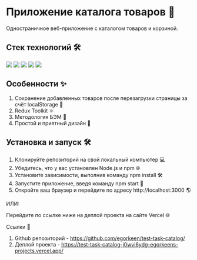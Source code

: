 # Приложение каталога товаров 🛒

Одностраничное веб-приложение с каталогом товаров и корзиной. 

## Стек технологий 🛠️

<img src="https://img.shields.io/badge/HTML5-E34F26?style=for-the-badge&logo=html5&logoColor=white"/> <img src="https://img.shields.io/badge/CSS3-1572B6?style=for-the-badge&logo=css3&logoColor=white"/> <img src="https://img.shields.io/badge/TypeScript-3178C6?style=for-the-badge&logo=typescript&logoColor=white"/> <img src="https://img.shields.io/badge/React-61DAFB?style=for-the-badge&logo=react&logoColor=white"/> <img src="https://img.shields.io/badge/redux-764ABC?style=for-the-badge&logo=redux&logoColor=white"/>

## Особенности ✨

1. Сохранение добавленных товаров после перезагрузки страницы за счёт localStorage 💾
2. Redux Toolkit ⚛️
3. Методология БЭМ 📜
4. Простой и приятный дизайн 🎨

## Установка и запуск 🛠️

1. Клонируйте репозиторий на свой локальный компьютер 💻
2. Убедитесь, что у вас установлен Node.js и npm 🌐
3. Установите зависимости, выполнив команду npm install 🛠️
4. Запустите приложение, введя команду npm start 🏁
5. Откройте ваш браузер и перейдите по адресу http://localhost:3000 🌎

ИЛИ:

Перейдите по ссылке ниже на деплой проекта на сайте Vercel 🌐

Ссылки 🔗

1. Github репозиторий - https://github.com/egorkeen/test-task-catalog/
2. Деплой проекта - https://test-task-catalog-j0wvi6ydg-egorkeens-projects.vercel.app/
